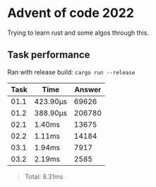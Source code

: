 # Advent of code 2022

Trying to learn rust and some algos through this.

## Task performance
Ran with release build: `cargo run --release`

| Task  | Time          | Answer
|-------|---------------|---------------
| 01.1  | 423.90µs      | 69626
| 01.2  | 388.90µs      | 206780
| 02.1  | 1.40ms        | 13675
| 02.2  | 1.11ms        | 14184
| 03.1  | 1.94ms        | 7917
| 03.2  | 2.19ms        | 2585

> Total: 8.31ms
